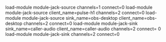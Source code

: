 load-module module-jack-source channels=1 connect=0
load-module module-jack-source client_name=pulse-h1 channels=2 connect=0
load-module module-jack-source sink_name=obs-desktop client_name=obs-desktop channels=2 connect=0
load-module module-jack-sink sink_name=caller-audio client_name=caller-audio channels=2 connect=
0
load-module module-jack-sink channels=2 connect=0
